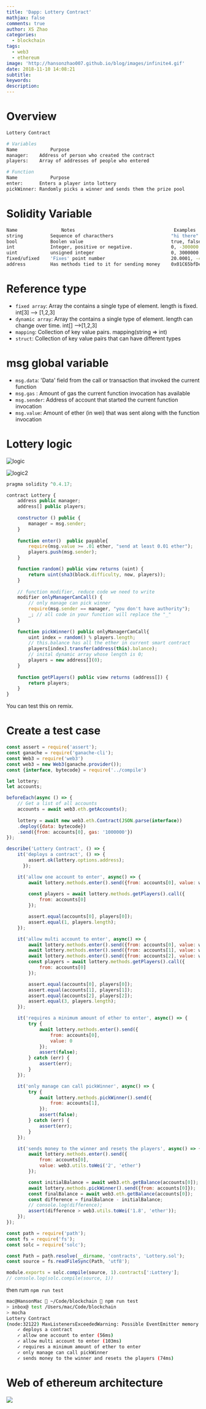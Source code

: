 ```yaml
---
title: 'Dapp: Lottery Contract'
mathjax: false
comments: true
author: XS Zhao
categories:
  - blockchain
tags:
  - web3
  - ethereum
image: 'http://hansonzhao007.github.io/blog/images/infinite4.gif'
date: 2018-11-10 14:08:21
subtitle:
keywords:
description:
---
```


# Overview

```bash
Lottery Contract

# Variables
Name            Purpose
manager:    Address of person who created the contract
players:    Array of addresses of people who entered

# Function
Name            Purpose
enter:      Enters a player into lottery
pickWinner: Randomly picks a winner and sends them the prize pool

```

# Solidity Variable

```bash
Name                Notes                                    Examples
string          Sequence of characthers                     "hi there"
bool            Boolen value                                true, false
int             Integer, positive or negative.              0, -300000
uint            unsigned integer                            0, 3000000
fixed/ufixed    'Fixes' point number                        20.0001, -43.0002
address         Has methods tied to it for sending money    0x01C65bfDeD8c69ef3C28d4EF58F1dA
```

# Reference type

* `fixed array`:  Array the contains a single type of element. length is fixed. int[3] --> [1,2,3]
* `dynamic array`: Array the contains a single type of element. length can change over time. int[] -->[1,2,3]
* `mapping`: Collection of key value pairs.  mapping(string => int)
* `struct`: Collection of key value pairs that can have different types

# msg global variable

* `msg.data`: 'Data' field from the call or transaction that invoked the current function
* `msg.gas` : Amount of gas the current function invocation has available
* `msg.sender`: Address of account that started the current function invocation
* `msg.value`: Amount of ether (in wei) that was sent along with the function invocation

# Lottery logic

![logic](logic.png)

![logic2](logic2.png)

```js
pragma solidity ^0.4.17;

contract Lottery {
    address public manager;
    address[] public players;
    
    constructor () public {
        manager = msg.sender;
    }
    
    function enter()  public payable{
        require(msg.value >= .01 ether, "send at least 0.01 ether");
        players.push(msg.sender);
    }

    function random() public view returns (uint) {
        return uint(sha3(block.difficulty, now, players));
    }
    
    // function modifier, reduce code we need to write
    modifier onlyManagerCanCall() {
        // only manage can pick winner
        require(msg.sender == manager, "you don't have authority");
        _; // all code in your function will replace the "_"
    }
    
    function pickWinner() public onlyManagerCanCall{
        uint index = random() % players.length;
        // this.balance has all the ether in current smart contract
        players[index].transfer(address(this).balance); 
        // inital dynamic array whose length is 0;
        players = new address[](0);
    }
    
    function getPlayers() public view returns (address[]) {
        return players;
    }
}
```

You can test this on remix.

# Create a test case

```js :Lottery.test.js
const assert = require('assert');
const ganache = require('ganache-cli');
const Web3 = require('web3')
const web3 = new Web3(ganache.provider());
const {interface, bytecode} = require('../compile')

let lottery;
let accounts;

beforeEach(async () => {
    // Get a list of all accounts
    accounts = await web3.eth.getAccounts();
    
    lottery = await new web3.eth.Contract(JSON.parse(interface))
    .deploy({data: bytecode})
    .send({from: accounts[0], gas: '1000000'})
});

describe('Lottery Contract', () => {
    it('deploys a contract', () => {
        assert.ok(lottery.options.address);
      });

    it('allow one account to enter', async() => {
        await lottery.methods.enter().send({from: accounts[0], value: web3.utils.toWei('0.02', 'ether')});
        
        const players = await lottery.methods.getPlayers().call({
            from: accounts[0]
        });

        assert.equal(accounts[0], players[0]);
        assert.equal(1, players.length);
    });

    it('allow multi account to enter', async() => {
        await lottery.methods.enter().send({from: accounts[0], value: web3.utils.toWei('0.02', 'ether')});
        await lottery.methods.enter().send({from: accounts[1], value: web3.utils.toWei('0.02', 'ether')});
        await lottery.methods.enter().send({from: accounts[2], value: web3.utils.toWei('0.02', 'ether')});
        const players = await lottery.methods.getPlayers().call({
            from: accounts[0]
        });

        assert.equal(accounts[0], players[0]);
        assert.equal(accounts[1], players[1]);
        assert.equal(accounts[2], players[2]);
        assert.equal(3, players.length);
    });

    it('requires a minimum amount of ether to enter', async() => {
        try {
            await lottery.methods.enter().send({
                from: accounts[0],
                value: 0
            });
            assert(false);
        } catch (err) {
            assert(err);
        }
    });

    it('only manage can call pickWinner', async() => {
        try {
            await lottery.methods.pickWinner().send({
                from: accounts[1],
            });
            assert(false);
        } catch (err) {
            assert(err);
        }
    });

    it('sends money to the winner and resets the players', async() => {
        await lottery.methods.enter().send({
            from: accounts[0],
            value: web3.utils.toWei('2', 'ether')
        });

        const initialBalance = await web3.eth.getBalance(accounts[0]);
        await lottery.methods.pickWinner().send({from: accounts[0]});
        const finalBalance = await web3.eth.getBalance(accounts[0]);
        const difference = finalBalance - initialBalance;
        // console.log(difference);
        assert(difference > web3.utils.toWei('1.8', 'ether'));
    });
});
```

```js :compile.js
const path = require('path');
const fs = require('fs');
const solc = require('solc');

const Path = path.resolve(__dirname, 'contracts', 'Lottery.sol');
const source = fs.readFileSync(Path, 'utf8');

module.exports = solc.compile(source, 1).contracts[':Lottery'];
// console.log(solc.compile(source, 1))
```

then rum `npm run test`

```bash
mac@HansonMac  ~/Code/blockchain  npm run test
> inbox@ test /Users/mac/Code/blockchain
> mocha
Lottery Contract
(node:32122) MaxListenersExceededWarning: Possible EventEmitter memory leak detected. 11 data listeners added. Use emitter.setMaxListeners() to increase limit
    ✓ deploys a contract
    ✓ allow one account to enter (56ms)
    ✓ allow multi account to enter (103ms)
    ✓ requires a minimum amount of ether to enter
    ✓ only manage can call pickWinner
    ✓ sends money to the winner and resets the players (74ms)
```

# Web of ethereum architecture

![](arch.png)

